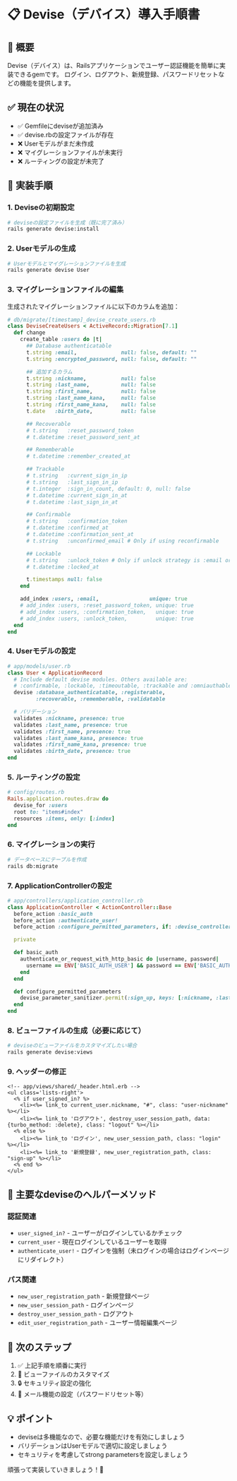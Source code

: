 # 📋 Devise（デバイス）導入手順書

## 🎯 概要
Devise（デバイス）は、Railsアプリケーションでユーザー認証機能を簡単に実装できるgemです。
ログイン、ログアウト、新規登録、パスワードリセットなどの機能を提供します。

## ✅ 現在の状況
- ✅ Gemfileにdeviseが追加済み
- ✅ devise.rbの設定ファイルが存在
- ❌ Userモデルがまだ未作成
- ❌ マイグレーションファイルが未実行
- ❌ ルーティングの設定が未完了

## 🚀 実装手順

### 1. Deviseの初期設定
```bash
# deviseの設定ファイルを生成（既に完了済み）
rails generate devise:install
```

### 2. Userモデルの生成
```bash
# Userモデルとマイグレーションファイルを生成
rails generate devise User
```

### 3. マイグレーションファイルの編集
生成されたマイグレーションファイルに以下のカラムを追加：

```ruby
# db/migrate/[timestamp]_devise_create_users.rb
class DeviseCreateUsers < ActiveRecord::Migration[7.1]
  def change
    create_table :users do |t|
      ## Database authenticatable
      t.string :email,              null: false, default: ""
      t.string :encrypted_password, null: false, default: ""

      ## 追加するカラム
      t.string :nickname,           null: false
      t.string :last_name,          null: false
      t.string :first_name,         null: false
      t.string :last_name_kana,     null: false
      t.string :first_name_kana,    null: false
      t.date   :birth_date,         null: false

      ## Recoverable
      # t.string   :reset_password_token
      # t.datetime :reset_password_sent_at

      ## Rememberable
      # t.datetime :remember_created_at

      ## Trackable
      # t.string   :current_sign_in_ip
      # t.string   :last_sign_in_ip
      # t.integer  :sign_in_count, default: 0, null: false
      # t.datetime :current_sign_in_at
      # t.datetime :last_sign_in_at

      ## Confirmable
      # t.string   :confirmation_token
      # t.datetime :confirmed_at
      # t.datetime :confirmation_sent_at
      # t.string   :unconfirmed_email # Only if using reconfirmable

      ## Lockable
      # t.string   :unlock_token # Only if unlock strategy is :email or :both
      # t.datetime :locked_at

      t.timestamps null: false
    end

    add_index :users, :email,                unique: true
    # add_index :users, :reset_password_token, unique: true
    # add_index :users, :confirmation_token,   unique: true
    # add_index :users, :unlock_token,         unique: true
  end
end
```

### 4. Userモデルの設定
```ruby
# app/models/user.rb
class User < ApplicationRecord
  # Include default devise modules. Others available are:
  # :confirmable, :lockable, :timeoutable, :trackable and :omniauthable
  devise :database_authenticatable, :registerable,
         :recoverable, :rememberable, :validatable

  # バリデーション
  validates :nickname, presence: true
  validates :last_name, presence: true
  validates :first_name, presence: true
  validates :last_name_kana, presence: true
  validates :first_name_kana, presence: true
  validates :birth_date, presence: true
end
```

### 5. ルーティングの設定
```ruby
# config/routes.rb
Rails.application.routes.draw do
  devise_for :users
  root to: "items#index"
  resources :items, only: [:index]
end
```

### 6. マイグレーションの実行
```bash
# データベースにテーブルを作成
rails db:migrate
```

### 7. ApplicationControllerの設定
```ruby
# app/controllers/application_controller.rb
class ApplicationController < ActionController::Base
  before_action :basic_auth
  before_action :authenticate_user!
  before_action :configure_permitted_parameters, if: :devise_controller?

  private

  def basic_auth
    authenticate_or_request_with_http_basic do |username, password|
      username == ENV['BASIC_AUTH_USER'] && password == ENV['BASIC_AUTH_PASSWORD']
    end
  end

  def configure_permitted_parameters
    devise_parameter_sanitizer.permit(:sign_up, keys: [:nickname, :last_name, :first_name, :last_name_kana, :first_name_kana, :birth_date])
  end
end
```

### 8. ビューファイルの生成（必要に応じて）
```bash
# deviseのビューファイルをカスタマイズしたい場合
rails generate devise:views
```

### 9. ヘッダーの修正
```erb
<!-- app/views/shared/_header.html.erb -->
<ul class='lists-right'>
  <% if user_signed_in? %>
    <li><%= link_to current_user.nickname, "#", class: "user-nickname" %></li>
    <li><%= link_to 'ログアウト', destroy_user_session_path, data: {turbo_method: :delete}, class: "logout" %></li>
  <% else %>
    <li><%= link_to 'ログイン', new_user_session_path, class: "login" %></li>
    <li><%= link_to '新規登録', new_user_registration_path, class: "sign-up" %></li>
  <% end %>
</ul>
```

## 🔧 主要なdeviseのヘルパーメソッド

### 認証関連
- `user_signed_in?` - ユーザーがログインしているかチェック
- `current_user` - 現在ログインしているユーザーを取得
- `authenticate_user!` - ログインを強制（未ログインの場合はログインページにリダイレクト）

### パス関連
- `new_user_registration_path` - 新規登録ページ
- `new_user_session_path` - ログインページ
- `destroy_user_session_path` - ログアウト
- `edit_user_registration_path` - ユーザー情報編集ページ

## 🎨 次のステップ
1. ✅ 上記手順を順番に実行
2. 🎯 ビューファイルのカスタマイズ
3. 🔒 セキュリティ設定の強化
4. 📧 メール機能の設定（パスワードリセット等）

## 💡 ポイント
- deviseは多機能なので、必要な機能だけを有効にしましょう
- バリデーションはUserモデルで適切に設定しましょう
- セキュリティを考慮してstrong parametersを設定しましょう

頑張って実装していきましょう！🚀
